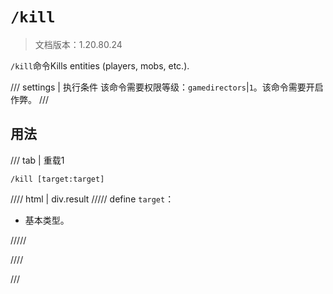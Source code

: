 # `/kill`

> 文档版本：1.20.80.24

`/kill`命令Kills entities (players, mobs, etc.).

/// settings | 执行条件
该命令需要权限等级：`gamedirectors`|`1`。该命令需要开启作弊。
///

## 用法

/// tab | 重载1
```mcfunction
/kill [target:target]
```

//// html | div.result
///// define
`target`：<!-- md:samp target -->

- 基本类型。


/////

////

///
